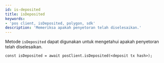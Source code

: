 ```yaml
---
id: is-deposited
title: isDeposited
keywords:
- 'pos client, isDeposited, polygon, sdk'
description: 'Memeriksa apakah penyetoran telah diselesaikan.'
---
```


Metode `isDeposited` dapat digunakan untuk mengetahui apakah penyetoran telah diselesaikan.

```
const isDeposited = await posClient.isDeposited(<deposit tx hash>);
```
